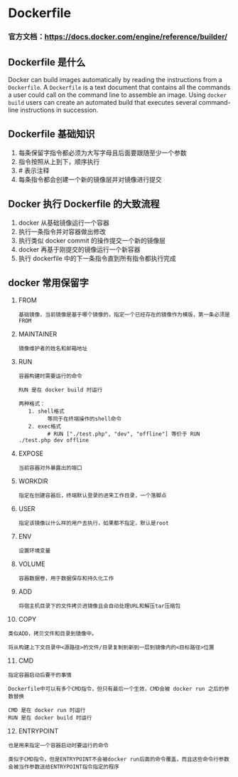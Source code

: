 # Dockerfile

### 官方文档：https://docs.docker.com/engine/reference/builder/

## Dockerfile 是什么
Docker can build images automatically by reading the instructions from a ```Dockerfile```. 
A ```Dockerfile``` is a text document that contains all the commands a user could call on the command line to assemble an image. 
Using ```docker build``` users can create an automated build that executes several command-line instructions in succession.

## Dockerfile 基础知识
1. 每条保留字指令都必须为大写字母且后面要跟随至少一个参数
2. 指令按照从上到下，顺序执行
3. \# 表示注释
4. 每条指令都会创建一个新的镜像层并对镜像进行提交

## Docker 执行 Dockerfile 的大致流程
1. docker 从基础镜像运行一个容器
2. 执行一条指令并对容器做出修改
3. 执行类似 docker commit 的操作提交一个新的镜像层
4. docker 再基于刚提交的镜像运行一个新容器
5. 执行 dockerfile 中的下一条指令直到所有指令都执行完成

## docker 常用保留字
1. FROM 
   ```text
   基础镜像，当前镜像是基于哪个镜像的，指定一个已经存在的镜像作为模版，第一条必须是FROM
   ```
2. MAINTAINER
   ```text
   镜像维护者的姓名和邮箱地址
   ```
3. RUN
   ```text
   容器构建时需要运行的命令
   
   RUN 是在 docker build 时运行
   
   两种格式：
      1. shell格式
            等同于在终端操作的shell命令
      2. exec格式
            # RUN ["./test.php", "dev", "offline"] 等价于 RUN ./test.php dev offline
   ```
   
4. EXPOSE 
   ```text
   当前容器对外暴露出的端口
   ``` 
   
5. WORKDIR
   ```text
   指定在创建容器后，终端默认登录的进来工作目录，一个落脚点
   ```
   
6. USER
   ```text
   指定该镜像以什么样的用户去执行，如果都不指定，默认是root
   ```
   
7. ENV
   ```text
   设置环境变量
   ```
   
8. VOLUME
   ```text
   容器数据卷，用于数据保存和持久化工作
   ```
   
9. ADD
   ```text
   将宿主机目录下的文件拷贝进镜像且会自动处理URL和解压tar压缩包
   ```
   
10. COPY
   ```text
   类似ADD，拷贝文件和目录到镜像中。

   将从构建上下文目录中<源路径>的文件/目录复制到新到一层到镜像内的<目标路径>位置
   ```

11. CMD
   ```text
   指定容器启动后要干的事情

   Dockerfile中可以有多个CMD指令，但只有最后一个生效，CMD会被 docker run 之后的参数替换

   CMD 是在 docker run 时运行
   RUN 是在 docker build 时运行
   ```

12. ENTRYPOINT
   ```text
   也是用来指定一个容器启动时要运行的命令

   类似于CMD指令，但是ENTRYPOINT不会被docker run后面的命令覆盖，而且这些命令行参数会被当作参数送给ENTRYPOINT指令指定的程序
   ```



